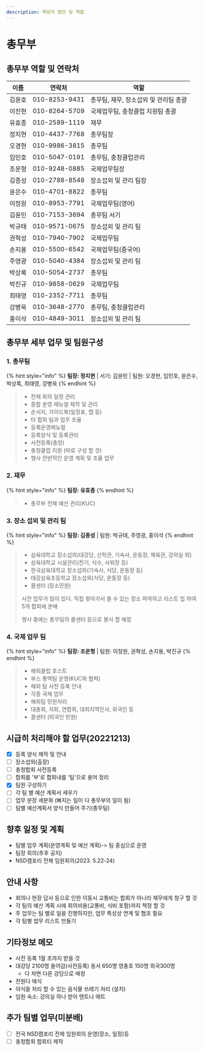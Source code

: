 ```yaml
---
description: 목회자 명단 및 역할
---
```


# 총무부

## 총무부 역할 및 연락처

| 이름  | 연락처           | 역할                     |
| --- | ------------- | ---------------------- |
| 김윤호 | 010-8253-9431 | 총무팀, 재무, 장소섭외 및 관리팀 총괄 |
| 이진현 | 010-8264-5709 | 국제업무팀, 충청클럽 지원팀 총괄     |
| 유효종 | 010-2589-1119 | 재무                     |
| 정지현 | 010-4437-7768 | 총무팀장                   |
| 오경현 | 010-9986-3815 | 총무팀                    |
| 임민호 | 010-5047-0191 | 총무팀, 충청클럽관리            |
| 조운형 | 010-9248-0885 | 국제업무팀장                 |
| 김종성 | 010-2788-8548 | 장소섭외 및 관리 팀장           |
| 윤은수 | 010-4701-8822 | 총무팀                    |
| 이정원 | 010-8953-7791 | 국제업무팀(영어)              |
| 김윤민 | 010-7153-3694 | 총무팀 서기                 |
| 박규태 | 010-9571-0675 | 장소섭외 및 관리 팀            |
| 권혁성 | 010-7940-7902 | 국제업무팀                  |
| 손지용 | 010-5500-6542 | 국제업무팀(중국어)             |
| 주영광 | 010-5040-4384 | 장소섭외 및 관리 팀            |
| 박상록 | 010-5054-2737 | 총무팀                    |
| 박진규 | 010-9858-0629 | 국제업무팀                  |
| 최태영 | 010-2352-7711 | 총무팀                    |
| 강병욱 | 010-3648-2770 | 총무팀, 충청클럽관리            |
| 홍이삭 | 010-4849-3011 | 장소섭외 및 관리 팀            |

## 총무부 세부 업무 및 팀원구성

### 1. 총무팀

{% hint style="info" %}
**팀장: 정지현** | 서기: 김윤민 | 팀원: 오경현, 임민호, 윤은수, 박상록, 최태영, 강병욱
{% endhint %}

> * 전체 회의 일정 관리
> * 종합 운영 매뉴얼 제작 및 관리
> * 순서지, 가이드북(일정표, 맵 등)
> * 타 합회 팀과 업무 조율
> * 등록운영메뉴얼
> * 등록양식 및 등록관리
> * 사전등록(충청)
> * 충청클럽 지원 (따로 구성 할 것)
> * 행사 전반적인 운영 계획 및 조율 업무

### 2. 재무

{% hint style="info" %}
**팀장: 유효종**
{% endhint %}

> * 총무부 전체 예산 관리(KUC)

### 3. 장소 섭외 및 관리 팀

{% hint style="info" %}
**팀장: 김종성** | 팀원: 박규태, 주영광, 홍이삭
{% endhint %}

> * 삼육대학교 장소섭외(대강당, 신학관, 기숙사, 운동장, 체육관, 강의실 외)
> * 삼육대학교 시설관리(전기, 식수, 샤워장 등)
> * 한국삼육대학교 장소섭외(기숙사, 식당, 운동장 등)
> * 태강삼육초등학교 장소섭외(식당, 운동장 등)
> * 콜센터 (장소민원)
>
> 사전 업무가 많이 있다. 직접 찾아가서 쓸 수 있는 장소 파악하고 리스트 업 하여 5개 합회에 분배
>
> 행사 중에는 총무팀의 콜센터 등으로 봉사 할 예정

### 4. 국제 업무 팀

{% hint style="info" %}
**팀장: 조운형** | 팀원: 이정원, 권혁성, 손지용, 박진규
{% endhint %}

> * 해외클럽 호스트
> * 부스 통역팀 운영(KUC와 협력)
> * 해외 팀 사전 등록 안내
> * 각종 국제 업무
> * 해외팀 민원처리
> * 대총회, 지회, 연합회, 대외지역인사, 외국인 등
> * 콜센터 (외국인 민원)

## 시급히 처리해야 할 업무(20221213)

* [x] 등록 양식 제작 및 안내
* [ ] 장소섭외(출장)
* [ ] 충청합회 사전등록
* [ ] 합회를 '부'로 합회내를 '팀'으로 용어 정리
* [x] 팀원 구성하기
* [ ] 각 팀 별 예산 계획서 세우기
* [ ] 업무 분장 세분화 (빠지는  일이 다 총무부의 일이 됨)
* [ ] 팀별 예산계획서 양식 만들어 주기(총무팀)

## 향후 일정 및 계획

* 팀별 업무 계획(운영계획 및 예산 계획)-> 팀 중심으로 운영
* 팀장 회의(추후 공지)
* NSD캠포리 전체 임원회의(2023. 5.22-24)

## 안내 사항

* 회의나 현장 답사 등으로 인한 이동시 교통비는 합회가 아니라 재무에게 청구 할 것
* 각 팀의 예산 계획 시에 회의비용(교통비, 식비 포함)까지 책정 할 것
* 주 업무는 팀 별로 일을 진행하지만, 업무 특성상 연계 및 협조 필요
* 각 팀별 업무 리스트 만들기

## 기타정보 메모

* 사전 등록 1월 초까지 받을 것
* 대강당 2100명 들어감(사전등록) 동서 650명 영충호 150명 외국300명
  * 다 차면 다른 강당으로 배정
* 전원다 매식
* 야식을 처리 할 수 있는 음식물 쓰레기 처리 (설치)
* 임원 숙소: 강의실 하나 받아 텐트나 매트

## 추가 팀별 업무(미분배)

* [ ] 전국 NSD캠포리 전체 임원회의 운영(장소, 일정)등
* [ ] 충청합회 합회티 제작
